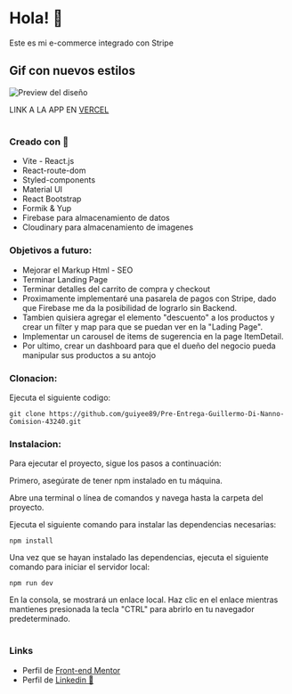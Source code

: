# Hola! 👋
Este es mi e-commerce integrado con Stripe

## Gif con nuevos estilos

![Preview del diseño](./src/gif/e-commerce%20MercadoPago.gif)

LINK A LA APP EN [VERCEL](https://pre-entrega-guillermo-di-nanno-comision-43240.vercel.app/)
#

### Creado con 🧱

- Vite - React.js
- React-route-dom
- Styled-components
- Material UI
- React Bootstrap
- Formik & Yup
- Firebase para almacenamiento de datos
- Cloudinary para almacenamiento de imagenes

### Objetivos a futuro:
- Mejorar el Markup Html - SEO
- Terminar Landing Page
- Terminar detalles del carrito de compra y checkout
- Proximamente implementaré una pasarela de pagos con Stripe, dado que Firebase me da la posibilidad de lograrlo sin Backend.
- Tambien quisiera agregar el elemento "descuento" a los productos y crear un filter y map para que se puedan ver en la "Lading Page".
- Implementar un carousel de items de sugerencia en la page ItemDetail.
- Por ultimo, crear un dashboard para que el dueño del negocio pueda manipular sus productos a su antojo



### Clonacion:
 Ejecuta el siguiente codigo:
```
git clone https://github.com/guiyee89/Pre-Entrega-Guillermo-Di-Nanno-Comision-43240.git
```
### Instalacion:
Para ejecutar el proyecto, sigue los pasos a continuación:

Primero, asegúrate de tener npm instalado en tu máquina.

Abre una terminal o línea de comandos y navega hasta la carpeta del proyecto.

Ejecuta el siguiente comando para instalar las dependencias necesarias:
```
npm install
```
Una vez que se hayan instalado las dependencias, ejecuta el siguiente comando para iniciar el servidor local:
```
npm run dev
```
En la consola, se mostrará un enlace local. Haz clic en el enlace mientras mantienes presionada la tecla "CTRL" para abrirlo en tu navegador predeterminado.
#
### Links

- Perfil de [Front-end Mentor](https://www.frontendmentor.io/profile/guiyee89)
- Perfil de [Linkedin 👦](https://www.linkedin.com/in/guillermo-di-nanno-b08852250/)
#